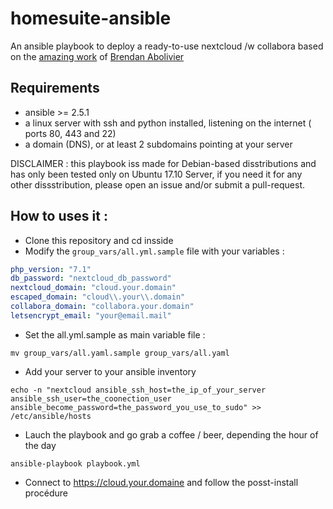 # homesuite-ansible
An ansible playbook to deploy a ready-to-use nextcloud /w collabora based on the [amazing work](https://brendan.abolivier.bzh/your-own-google-drive-docs/) of [Brendan Abolivier](https://twitter.com/BrenAbolivier)

## Requirements
- ansible >= 2.5.1
- a linux server with ssh and python installed, listening on the internet ( ports 80, 443 and 22)
- a domain (DNS), or at least 2 subdomains pointing at your server

DISCLAIMER : this playbook iss made for Debian-based disstributions and has only been tested only on Ubuntu 17.10 Server, if you need it for any other dissstribution, please open an issue and/or submit a pull-request.

## How to uses it :
- Clone this repository and cd insside
- Modify the ```group_vars/all.yml.sample``` file with your variables :
```yaml
php_version: "7.1"
db_password: "nextcloud_db_password"
nextcloud_domain: "cloud.your.domain"
escaped_domain: "cloud\\.your\\.domain"
collabora_domain: "collabora.your.domain"
letsencrypt_email: "your@email.mail"
```
- Set the all.yml.sample as main variable file :
```
mv group_vars/all.yaml.sample group_vars/all.yaml
```

- Add your server to your ansible inventory
```
echo -n "nextcloud ansible_ssh_host=the_ip_of_your_server ansible_ssh_user=the_coonection_user ansible_become_password=the_password_you_use_to_sudo" >> /etc/ansible/hosts
```

- Lauch the playbook and go grab a coffee / beer, depending the hour of the day 
```
ansible-playbook playbook.yml
```
- Connect to https://cloud.your.domaine and follow the posst-install procédure

